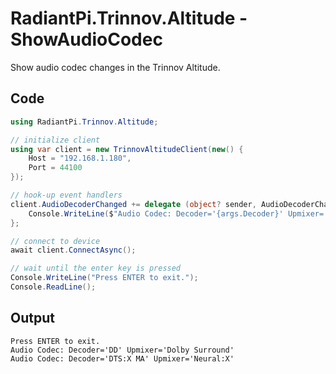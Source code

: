 # RadiantPi.Trinnov.Altitude - ShowAudioCodec

Show audio codec changes in the Trinnov Altitude.

## Code

```csharp
using RadiantPi.Trinnov.Altitude;

// initialize client
using var client = new TrinnovAltitudeClient(new() {
    Host = "192.168.1.180",
    Port = 44100
});

// hook-up event handlers
client.AudioDecoderChanged += delegate (object? sender, AudioDecoderChangedEventArgs args) {
    Console.WriteLine($"Audio Codec: Decoder='{args.Decoder}' Upmixer='{args.Upmixer}'");
};

// connect to device
await client.ConnectAsync();

// wait until the enter key is pressed
Console.WriteLine("Press ENTER to exit.");
Console.ReadLine();
```

## Output

```
Press ENTER to exit.
Audio Codec: Decoder='DD' Upmixer='Dolby Surround'
Audio Codec: Decoder='DTS:X MA' Upmixer='Neural:X'
```